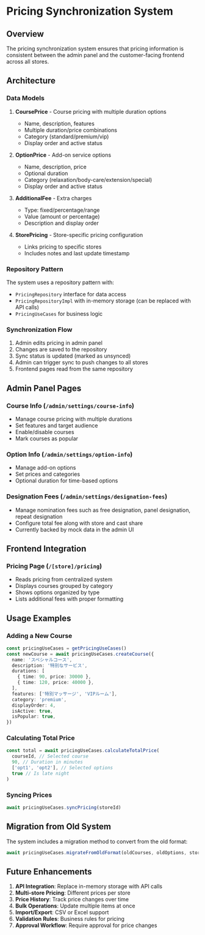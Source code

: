 # Pricing Synchronization System

## Overview

The pricing synchronization system ensures that pricing information is consistent between the admin panel and the customer-facing frontend across all stores.

## Architecture

### Data Models

1. **CoursePrice** - Course pricing with multiple duration options
   - Name, description, features
   - Multiple duration/price combinations
   - Category (standard/premium/vip)
   - Display order and active status

2. **OptionPrice** - Add-on service options
   - Name, description, price
   - Optional duration
   - Category (relaxation/body-care/extension/special)
   - Display order and active status

3. **AdditionalFee** - Extra charges
   - Type: fixed/percentage/range
   - Value (amount or percentage)
   - Description and display order

4. **StorePricing** - Store-specific pricing configuration
   - Links pricing to specific stores
   - Includes notes and last update timestamp

### Repository Pattern

The system uses a repository pattern with:

- `PricingRepository` interface for data access
- `PricingRepositoryImpl` with in-memory storage (can be replaced with API calls)
- `PricingUseCases` for business logic

### Synchronization Flow

1. Admin edits pricing in admin panel
2. Changes are saved to the repository
3. Sync status is updated (marked as unsynced)
4. Admin can trigger sync to push changes to all stores
5. Frontend pages read from the same repository

## Admin Panel Pages

### Course Info (`/admin/settings/course-info`)

- Manage course pricing with multiple durations
- Set features and target audience
- Enable/disable courses
- Mark courses as popular

### Option Info (`/admin/settings/option-info`)

- Manage add-on options
- Set prices and categories
- Optional duration for time-based options

### Designation Fees (`/admin/settings/designation-fees`)

- Manage nomination fees such as free designation, panel designation, repeat designation
- Configure total fee along with store and cast share
- Currently backed by mock data in the admin UI

## Frontend Integration

### Pricing Page (`/[store]/pricing`)

- Reads pricing from centralized system
- Displays courses grouped by category
- Shows options organized by type
- Lists additional fees with proper formatting

## Usage Examples

### Adding a New Course

```typescript
const pricingUseCases = getPricingUseCases()
const newCourse = await pricingUseCases.createCourse({
  name: 'スペシャルコース',
  description: '特別なサービス',
  durations: [
    { time: 90, price: 30000 },
    { time: 120, price: 40000 },
  ],
  features: ['特別マッサージ', 'VIPルーム'],
  category: 'premium',
  displayOrder: 4,
  isActive: true,
  isPopular: true,
})
```

### Calculating Total Price

```typescript
const total = await pricingUseCases.calculateTotalPrice(
  courseId, // Selected course
  90, // Duration in minutes
  ['opt1', 'opt2'], // Selected options
  true // Is late night
)
```

### Syncing Prices

```typescript
await pricingUseCases.syncPricing(storeId)
```

## Migration from Old System

The system includes a migration method to convert from the old format:

```typescript
await pricingUseCases.migrateFromOldFormat(oldCourses, oldOptions, storeId)
```

## Future Enhancements

1. **API Integration**: Replace in-memory storage with API calls
2. **Multi-store Pricing**: Different prices per store
3. **Price History**: Track price changes over time
4. **Bulk Operations**: Update multiple items at once
5. **Import/Export**: CSV or Excel support
6. **Validation Rules**: Business rules for pricing
7. **Approval Workflow**: Require approval for price changes
